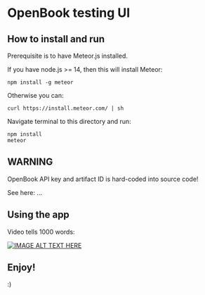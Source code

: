 # OpenBook testing UI

## How to install and run

Prerequisite is to have Meteor.js installed.

If you have node.js >= 14, then this will install Meteor:

```
npm install -g meteor
```

Otherwise you can:

```
curl https://install.meteor.com/ | sh
```


Navigate terminal to this directory and run:

```
npm install
meteor
```


## **WARNING**

OpenBook API key and artifact ID is hard-coded into source code!

See here: ...


## Using the app

Video tells 1000 words:

[![IMAGE ALT TEXT HERE](https://img.youtube.com/vi/r4EONH6IKe0/0.jpg)](https://www.youtube.com/watch?v=r4EONH6IKe0)

## Enjoy!

:)
